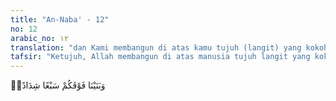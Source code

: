 ```yaml
---
title: "An-Naba' - 12"
no: 12
arabic_no: ١٢
translation: "dan Kami membangun di atas kamu tujuh (langit) yang kokoh,"
tafsir: "Ketujuh, Allah membangun di atas manusia tujuh langit yang kokoh tanpa memiliki tiang dan tunduk kepada hukum Allah.\n\nSecara ilmiah, tujuh langit yang kokoh kemungkinan dapat diartikan dengan lapisan-lapisan atmosfer yang dekat dengan bumi ini, seperti: (1) Troposphere (Troposfer), (2) Tropopause (Tropopaus), (3) Stratosphere (Stratosfer), (4) Stratopause (Stratopaus), (5) Mesosphere (Mesosfer), (6) Mesopause (Mesopause), dan (7) Thermosphere (Termosfer). Pembagian ini berdasarkan temperatur (suhu) dari lapisan-lapisan atmosfer dan jaraknya dari permukaan bumi. Kekokohan lapisan-lapisan tersebut, dalam pengertian kokoh dalam menyelimuti bola bumi kita, karena adanya gaya gravitasi bumi. (lihat pula telaah ilmiah dalam Surah ar-Ra'd/13:2, Juz-13). Pada telaah ilmiah Surah ar-Ra'd/13: 2 tersebut, pembagian lapisan atmosfer sedikit berbeda dengan yang dijelaskan pada telaah ilmiah ini, di mana Ionosfer dan Eksosfer disatukan dalam Termosfer. \n\nNamun apabila pengertian tujuh langit ini dikaitkan dengan Mi'raj Rasulullah Muhammad saw, tampak kurang tepat. Tujuh langit dalam Surah an-Naba'/78: 12 ini mungkin dapat diartikan sebagai Tujuh Dimensi Ruang-Waktu dalam Kaluza-Klein Theory (KKT). Seperti dinyatakan dalam fisika bahwa terdapat empat (4) Gaya Fundamental yang ada di jagad raya ini, yaitu Gaya Elektromagnetik, Gaya Nuklir Lemah, Gaya Nuklir Kuat, dan Gaya Gravitasi. Jika keempat gaya ini terbentuk dari Ledakan Besar (Big Bang) dari suatu Singularity, maka mestinya keempat gaya ini dahulunya 'menyatu sebagai Satu Gaya Tunggal (Grand Unified Force), ini yang dikenal dalam Grand Unified Theory (GUT, Teori Ketersatuan Agung?). KKT menjelaskan bahwa untuk dapat menerangkan ketersatuan gaya-gaya yang empat itu, maka adanya geometri ruang-waktu yang kita berada di dalamnya sekarang ini tidaklah cukup. Geometri ruang-waktu yang kita berada di dalamnya sekarang ini hanya mampu menjelaskan sedikit tentang gaya-gaya Elektromagnetik dan dalam beberapa hal Gaya Gravitasi. Untuk bisa menjelaskan keempat gaya tersebut, maka KKT menyatakan harus ada tujuh dimensi ruang-waktu (time-space dimensions) yang lain. Dengan demikian bersama empat dimensi yang sudah dikenal, yaitu: garis, bidang, ruang dan waktu; maka total dimensi ada sebelas (11) dimensi. Pernyataan ini berbasiskan pada perhitungan Matematika-Fisika. Berbasiskan pada KKT ini, para saintis telah mampu pula menghitung 'garis tengah salah satu dimensi ruang-waktu itu, yaitu sebesar 10-32 cm, jadi dimensi itu sangat kecil sekali. Dengan demikian, tidaklah mungkin dengan instrument yang ada sekarang ini kita dapat menembus tujuh dimensi ruang-waktu yang lain itu. Kaluza-Klein Theory telah memberikan gambaran adanya Tujuh Dimensi Ruang-Waktu, yang kesemuanya ini akan mengokohkan geometri jagad-raya dengan empat gaya-gaya fundamentalnya. Mungkinkah tujuh langit yang kokoh tersebut adalah tujuh dimensi ruang-waktu menurut Kaluza-Klein Theory ? Wallahu a'lam bis-sawab."
---
```

وَبَنَيْنَا فَوْقَكُمْ سَبْعًا شِدَادًاۙ 